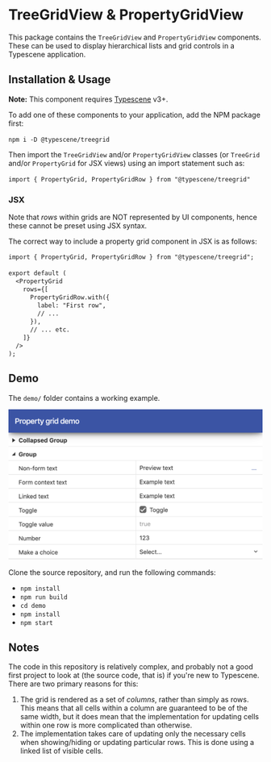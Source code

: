 # TreeGridView & PropertyGridView

This package contains the `TreeGridView` and `PropertyGridView` components. These can be used to display hierarchical lists and grid controls in a Typescene application.

## Installation & Usage

**Note:** This component requires [Typescene](https://github.com/typescene/typescene) v3+.

To add one of these components to your application, add the NPM package first:

`npm i -D @typescene/treegrid`

Then import the `TreeGridView` and/or `PropertyGridView` classes (or `TreeGrid` and/or `PropertyGrid` for JSX views) using an import statement such as:

`import { PropertyGrid, PropertyGridRow } from "@typescene/treegrid"`

### JSX

Note that _rows_ within grids are NOT represented by UI components, hence these cannot be preset using JSX syntax.

The correct way to include a property grid component in JSX is as follows:

```tsx
import { PropertyGrid, PropertyGridRow } from "@typescene/treegrid";

export default (
  <PropertyGrid
    rows={[
      PropertyGridRow.with({
        label: "First row",
        // ...
      }),
      // ... etc.
    ]}
  />
);
```

## Demo

The `demo/` folder contains a working example.

<img width="600" src="screenshot.png" alt="Screenshot" />

Clone the source repository, and run the following commands:

- `npm install`
- `npm run build`
- `cd demo`
- `npm install`
- `npm start`

## Notes

The code in this repository is relatively complex, and probably not a good first project to look at (the source code, that is) if you're new to Typescene. There are two primary reasons for this:

1. The grid is rendered as a set of _columns_, rather than simply as rows. This means that all cells within a column are guaranteed to be of the same width, but it does mean that the implementation for updating cells within one row is more complicated than otherwise.
2. The implementation takes care of updating only the necessary cells when showing/hiding or updating particular rows. This is done using a linked list of visible cells.
